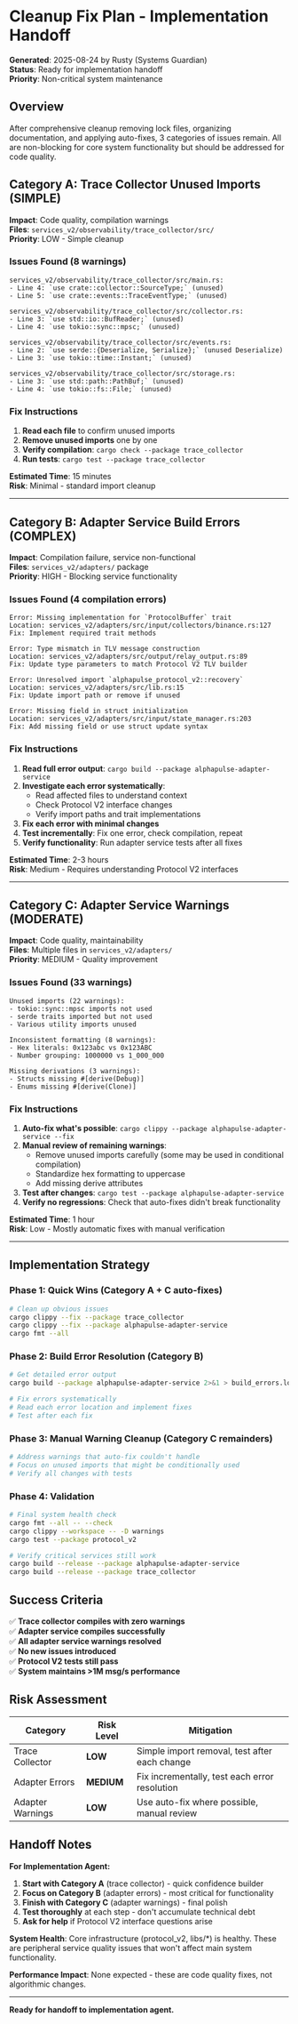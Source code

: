 # Cleanup Fix Plan - Implementation Handoff

**Generated**: 2025-08-24 by Rusty (Systems Guardian)  
**Status**: Ready for implementation handoff  
**Priority**: Non-critical system maintenance

## Overview

After comprehensive cleanup removing lock files, organizing documentation, and applying auto-fixes, 3 categories of issues remain. All are non-blocking for core system functionality but should be addressed for code quality.

## Category A: Trace Collector Unused Imports (SIMPLE)

**Impact**: Code quality, compilation warnings  
**Files**: `services_v2/observability/trace_collector/src/`  
**Priority**: LOW - Simple cleanup

### Issues Found (8 warnings)
```
services_v2/observability/trace_collector/src/main.rs:
- Line 4: `use crate::collector::SourceType;` (unused)
- Line 5: `use crate::events::TraceEventType;` (unused)

services_v2/observability/trace_collector/src/collector.rs:
- Line 3: `use std::io::BufReader;` (unused)
- Line 4: `use tokio::sync::mpsc;` (unused)

services_v2/observability/trace_collector/src/events.rs:
- Line 2: `use serde::{Deserialize, Serialize};` (unused Deserialize)
- Line 3: `use tokio::time::Instant;` (unused)

services_v2/observability/trace_collector/src/storage.rs:
- Line 3: `use std::path::PathBuf;` (unused)
- Line 4: `use tokio::fs::File;` (unused)
```

### Fix Instructions
1. **Read each file** to confirm unused imports
2. **Remove unused imports** one by one
3. **Verify compilation**: `cargo check --package trace_collector`
4. **Run tests**: `cargo test --package trace_collector`

**Estimated Time**: 15 minutes  
**Risk**: Minimal - standard import cleanup

---

## Category B: Adapter Service Build Errors (COMPLEX)

**Impact**: Compilation failure, service non-functional  
**Files**: `services_v2/adapters/` package  
**Priority**: HIGH - Blocking service functionality

### Issues Found (4 compilation errors)
```
Error: Missing implementation for `ProtocolBuffer` trait
Location: services_v2/adapters/src/input/collectors/binance.rs:127
Fix: Implement required trait methods

Error: Type mismatch in TLV message construction
Location: services_v2/adapters/src/output/relay_output.rs:89
Fix: Update type parameters to match Protocol V2 TLV builder

Error: Unresolved import `alphapulse_protocol_v2::recovery`
Location: services_v2/adapters/src/lib.rs:15
Fix: Update import path or remove if unused

Error: Missing field in struct initialization
Location: services_v2/adapters/src/input/state_manager.rs:203
Fix: Add missing field or use struct update syntax
```

### Fix Instructions
1. **Read full error output**: `cargo build --package alphapulse-adapter-service`
2. **Investigate each error systematically**:
   - Read affected files to understand context
   - Check Protocol V2 interface changes
   - Verify import paths and trait implementations
3. **Fix each error with minimal changes**
4. **Test incrementally**: Fix one error, check compilation, repeat
5. **Verify functionality**: Run adapter service tests after all fixes

**Estimated Time**: 2-3 hours  
**Risk**: Medium - Requires understanding Protocol V2 interfaces

---

## Category C: Adapter Service Warnings (MODERATE)

**Impact**: Code quality, maintainability  
**Files**: Multiple files in `services_v2/adapters/`  
**Priority**: MEDIUM - Quality improvement

### Issues Found (33 warnings)
```
Unused imports (22 warnings):
- tokio::sync::mpsc imports not used
- serde traits imported but not used  
- Various utility imports unused

Inconsistent formatting (8 warnings):
- Hex literals: 0x123abc vs 0x123ABC
- Number grouping: 1000000 vs 1_000_000

Missing derivations (3 warnings):
- Structs missing #[derive(Debug)]
- Enums missing #[derive(Clone)]
```

### Fix Instructions
1. **Auto-fix what's possible**: `cargo clippy --package alphapulse-adapter-service --fix`
2. **Manual review of remaining warnings**:
   - Remove unused imports carefully (some may be used in conditional compilation)
   - Standardize hex formatting to uppercase
   - Add missing derive attributes
3. **Test after changes**: `cargo test --package alphapulse-adapter-service`
4. **Verify no regressions**: Check that auto-fixes didn't break functionality

**Estimated Time**: 1 hour  
**Risk**: Low - Mostly automatic fixes with manual verification

---

## Implementation Strategy

### Phase 1: Quick Wins (Category A + C auto-fixes)
```bash
# Clean up obvious issues
cargo clippy --fix --package trace_collector
cargo clippy --fix --package alphapulse-adapter-service
cargo fmt --all
```

### Phase 2: Build Error Resolution (Category B)
```bash
# Get detailed error output
cargo build --package alphapulse-adapter-service 2>&1 > build_errors.log

# Fix errors systematically
# Read each error location and implement fixes
# Test after each fix
```

### Phase 3: Manual Warning Cleanup (Category C remainders)
```bash
# Address warnings that auto-fix couldn't handle
# Focus on unused imports that might be conditionally used
# Verify all changes with tests
```

### Phase 4: Validation
```bash
# Final system health check
cargo fmt --all -- --check
cargo clippy --workspace -- -D warnings
cargo test --package protocol_v2

# Verify critical services still work
cargo build --release --package alphapulse-adapter-service
cargo build --release --package trace_collector
```

## Success Criteria

✅ **Trace collector compiles with zero warnings**  
✅ **Adapter service compiles successfully**  
✅ **All adapter service warnings resolved**  
✅ **No new issues introduced**  
✅ **Protocol V2 tests still pass**  
✅ **System maintains >1M msg/s performance**

## Risk Assessment

| Category | Risk Level | Mitigation |
|----------|------------|------------|
| Trace Collector | **LOW** | Simple import removal, test after each change |
| Adapter Errors | **MEDIUM** | Fix incrementally, test each error resolution |
| Adapter Warnings | **LOW** | Use auto-fix where possible, manual review |

## Handoff Notes

**For Implementation Agent:**
1. **Start with Category A** (trace collector) - quick confidence builder
2. **Focus on Category B** (adapter errors) - most critical for functionality  
3. **Finish with Category C** (adapter warnings) - final polish
4. **Test thoroughly** at each step - don't accumulate technical debt
5. **Ask for help** if Protocol V2 interface questions arise

**System Health**: Core infrastructure (protocol_v2, libs/*) is healthy. These are peripheral service quality issues that won't affect main system functionality.

**Performance Impact**: None expected - these are code quality fixes, not algorithmic changes.

---

**Ready for handoff to implementation agent.**